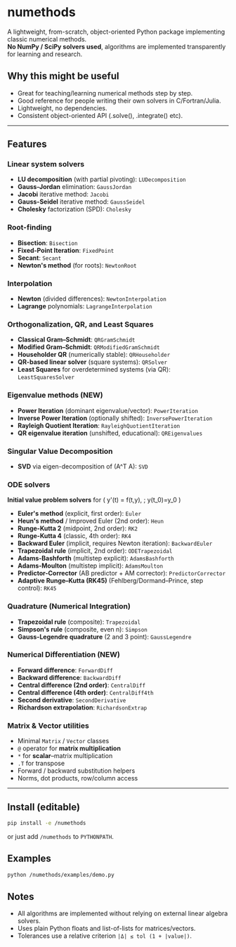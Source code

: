 # numethods

A lightweight, from-scratch, object-oriented Python package implementing classic numerical methods.  
**No NumPy / SciPy solvers used**, algorithms are implemented transparently for learning and research.

## Why this might be useful

- Great for teaching/learning numerical methods step by step.
- Good reference for people writing their own solvers in C/Fortran/Julia.
- Lightweight, no dependencies.
- Consistent object-oriented API (.solve(), .integrate() etc).

---

## Features

### Linear system solvers

- **LU decomposition** (with partial pivoting): `LUDecomposition`
- **Gauss-Jordan** elimination: `GaussJordan`
- **Jacobi** iterative method: `Jacobi`
- **Gauss-Seidel** iterative method: `GaussSeidel`
- **Cholesky** factorization (SPD): `Cholesky`

### Root-finding

- **Bisection**: `Bisection`
- **Fixed-Point Iteration**: `FixedPoint`
- **Secant**: `Secant`
- **Newton's method** (for roots): `NewtonRoot`

### Interpolation

- **Newton** (divided differences): `NewtonInterpolation`
- **Lagrange** polynomials: `LagrangeInterpolation`

### Orthogonalization, QR, and Least Squares

- **Classical Gram–Schmidt**: `QRGramSchmidt`
- **Modified Gram–Schmidt**: `QRModifiedGramSchmidt`
- **Householder QR** (numerically stable): `QRHouseholder`
- **QR-based linear solver** (square systems): `QRSolver`
- **Least Squares** for overdetermined systems (via QR): `LeastSquaresSolver`

### Eigenvalue methods (NEW)

- **Power Iteration** (dominant eigenvalue/vector): `PowerIteration`
- **Inverse Power Iteration** (optionally shifted): `InversePowerIteration`
- **Rayleigh Quotient Iteration**: `RayleighQuotientIteration`
- **QR eigenvalue iteration** (unshifted, educational): `QREigenvalues`

### Singular Value Decomposition

- **SVD** via eigen-decomposition of \(A^T A\): `SVD`

### ODE solvers

**Initial value problem solvers** for \( y'(t) = f(t,y), \; y(t_0)=y_0 \)

- **Euler's method** (explicit, first order): `Euler`
- **Heun's method** / Improved Euler (2nd order): `Heun`
- **Runge-Kutta 2** (midpoint, 2nd order): `RK2`
- **Runge-Kutta 4** (classic, 4th order): `RK4`
- **Backward Euler** (implicit, requires Newton iteration): `BackwardEuler`
- **Trapezoidal rule** (implicit, 2nd order): `ODETrapezoidal`
- **Adams-Bashforth** (multistep explicit): `AdamsBashforth`
- **Adams-Moulton** (multistep implicit): `AdamsMoulton`
- **Predictor-Corrector** (AB predictor + AM corrector): `PredictorCorrector`
- **Adaptive Runge–Kutta (RK45)** (Fehlberg/Dormand–Prince, step control): `RK45`

### Quadrature (Numerical Integration)

- **Trapezoidal rule** (composite): `Trapezoidal`
- **Simpson's rule** (composite, even n): `Simpson`
- **Gauss-Legendre quadrature** (2 and 3 point): `GaussLegendre`

### Numerical Differentiation (NEW)

- **Forward difference**: `ForwardDiff`
- **Backward difference**: `BackwardDiff`
- **Central difference (2nd order)**: `CentralDiff`
- **Central difference (4th order)**: `CentralDiff4th`
- **Second derivative**: `SecondDerivative`
- **Richardson extrapolation**: `RichardsonExtrap`

### Matrix & Vector utilities

- Minimal `Matrix` / `Vector` classes
- `@` operator for **matrix multiplication**
- `*` for **scalar**–matrix multiplication
- `.T` for transpose
- Forward / backward substitution helpers
- Norms, dot products, row/column access

---

## Install (editable)

```bash
pip install -e /numethods
```

or just add `/numethods` to `PYTHONPATH`.

## Examples

```bash
python /numethods/examples/demo.py
```

## Notes

- All algorithms are implemented without relying on external linear algebra solvers.
- Uses plain Python floats and list-of-lists for matrices/vectors.
- Tolerances use a relative criterion `|Δ| ≤ tol (1 + |value|)`.
